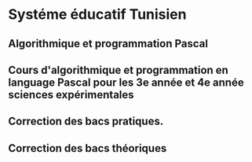 # Systéme éducatif Tunisien
## Algorithmique et programmation Pascal
## Cours d'algorithmique et programmation en language Pascal pour les 3e année et 4e année sciences expérimentales
## Correction des bacs pratiques.
## Correction des bacs théoriques

